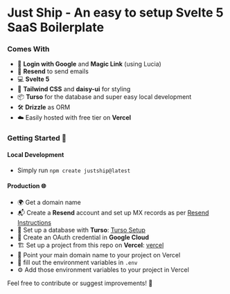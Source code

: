 # Just Ship - An easy to setup Svelte 5 SaaS Boilerplate

### Comes With

- 🚪 **Login with Google** and **Magic Link** (using Lucia)
- 📧 **Resend** to send emails
- 💻 **Svelte 5**
- 🎨 **Tailwind CSS** and **daisy-ui** for styling
- 📦 **Turso** for the database and super easy local development
- 🛠️ **Drizzle** as ORM
- ☁️ Easily hosted with free tier on **Vercel**

### Getting Started 🚀

#### Local Development

- Simply run `npm create justship@latest`

#### Production 🌐

- 🌍 Get a domain name
- 📬 Create a **Resend** account and set up MX records as per [Resend Instructions](https://resend.com/domains)
- 💾 Set up a database with **Turso**: [Turso Setup](https://turso.tech/)
- 🔑 Create an OAuth credential in **Google Cloud**
- 🏗️ Set up a project from this repo on **Vercel**: [vercel](https://vercel.com)
- 🎯 Point your main domain name to your project on Vercel
- 🔐 fill out the environment variables in `.env`
- ⚙️ Add those environment variables to your project in Vercel

Feel free to contribute or suggest improvements! 🤝
